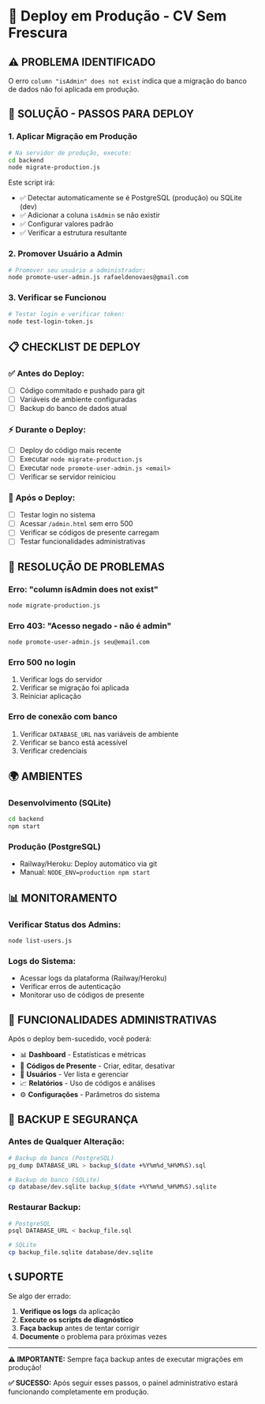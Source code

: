 # 🚀 Deploy em Produção - CV Sem Frescura

## ⚠️ PROBLEMA IDENTIFICADO

O erro `column "isAdmin" does not exist` indica que a migração do banco de dados não foi aplicada em produção.

## 🔧 SOLUÇÃO - PASSOS PARA DEPLOY

### 1. **Aplicar Migração em Produção**

```bash
# Na servidor de produção, execute:
cd backend
node migrate-production.js
```

Este script irá:
- ✅ Detectar automaticamente se é PostgreSQL (produção) ou SQLite (dev)
- ✅ Adicionar a coluna `isAdmin` se não existir
- ✅ Configurar valores padrão
- ✅ Verificar a estrutura resultante

### 2. **Promover Usuário a Admin**

```bash
# Promover seu usuário a administrador:
node promote-user-admin.js rafaeldenovaes@gmail.com
```

### 3. **Verificar se Funcionou**

```bash
# Testar login e verificar token:
node test-login-token.js
```

## 📋 CHECKLIST DE DEPLOY

### ✅ **Antes do Deploy:**
- [ ] Código commitado e pushado para git
- [ ] Variáveis de ambiente configuradas
- [ ] Backup do banco de dados atual

### ⚡ **Durante o Deploy:**
- [ ] Deploy do código mais recente
- [ ] Executar `node migrate-production.js`
- [ ] Executar `node promote-user-admin.js <email>`
- [ ] Verificar se servidor reiniciou

### 🧪 **Após o Deploy:**
- [ ] Testar login no sistema
- [ ] Acessar `/admin.html` sem erro 500
- [ ] Verificar se códigos de presente carregam
- [ ] Testar funcionalidades administrativas

## 🐛 RESOLUÇÃO DE PROBLEMAS

### **Erro: "column isAdmin does not exist"**
```bash
node migrate-production.js
```

### **Erro 403: "Acesso negado - não é admin"**
```bash
node promote-user-admin.js seu@email.com
```

### **Erro 500 no login**
1. Verificar logs do servidor
2. Verificar se migração foi aplicada
3. Reiniciar aplicação

### **Erro de conexão com banco**
1. Verificar `DATABASE_URL` nas variáveis de ambiente
2. Verificar se banco está acessível
3. Verificar credenciais

## 🌍 AMBIENTES

### **Desenvolvimento (SQLite)**
```bash
cd backend
npm start
```

### **Produção (PostgreSQL)**
- Railway/Heroku: Deploy automático via git
- Manual: `NODE_ENV=production npm start`

## 📊 MONITORAMENTO

### **Verificar Status dos Admins:**
```bash
node list-users.js
```

### **Logs do Sistema:**
- Acessar logs da plataforma (Railway/Heroku)
- Verificar erros de autenticação
- Monitorar uso de códigos de presente

## 🎯 FUNCIONALIDADES ADMINISTRATIVAS

Após o deploy bem-sucedido, você poderá:

- 📊 **Dashboard** - Estatísticas e métricas
- 🎁 **Códigos de Presente** - Criar, editar, desativar
- 👥 **Usuários** - Ver lista e gerenciar
- 📈 **Relatórios** - Uso de códigos e análises
- ⚙️ **Configurações** - Parâmetros do sistema

## 🚨 BACKUP E SEGURANÇA

### **Antes de Qualquer Alteração:**
```bash
# Backup do banco (PostgreSQL)
pg_dump DATABASE_URL > backup_$(date +%Y%m%d_%H%M%S).sql

# Backup do banco (SQLite)
cp database/dev.sqlite backup_$(date +%Y%m%d_%H%M%S).sqlite
```

### **Restaurar Backup:**
```bash
# PostgreSQL
psql DATABASE_URL < backup_file.sql

# SQLite
cp backup_file.sqlite database/dev.sqlite
```

## 📞 SUPORTE

Se algo der errado:

1. **Verifique os logs** da aplicação
2. **Execute os scripts de diagnóstico**
3. **Faça backup** antes de tentar corrigir
4. **Documente** o problema para próximas vezes

---

**⚠️ IMPORTANTE:** Sempre faça backup antes de executar migrações em produção!

**✅ SUCESSO:** Após seguir esses passos, o painel administrativo estará funcionando completamente em produção. 